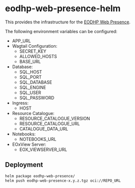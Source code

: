 # eodhp-web-presence-helm

This provides the infrastructure for the [EODHP Web Presence](https://github.com/UKEODHP/eodhp-web-presence).

The following environment variables can be configured:
- APP_URL
- Wagtail Configuration:
  - SECRET_KEY
  - ALLOWED_HOSTS
  - BASE_URL
- Database:
  - SQL_HOST
  - SQL_PORT
  - SQL_DATABASE
  - SQL_ENGINE
  - SQL_USER
  - SQL_PASSWORD
- Ingress:
  - HOST
- Resource Catalogue:
  - RESOURCE_CATALOGUE_VERSION
  - RESOURCE_CATALOGUE_URL
  - CATALOGUE_DATA_URL
- Notebooks:
  - NOTEBOOKS_URL
- EOxView Server:
  - EOX_VIEWSERVER_URL

## Deployment
```bash
helm package eodhp-web-presence/
helm push eodhp-web-presence-x.y.z.tgz oci://REPO_URL
```
